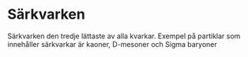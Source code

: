 # Särkvarken

Särkvarken den tredje lättaste av alla kvarkar. Exempel på partiklar som
innehåller särkvarkar är kaoner, D-mesoner och Sigma baryoner
